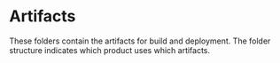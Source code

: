 # Artifacts

These folders contain the artifacts for build and deployment.  The folder structure indicates which product uses which artifacts.  